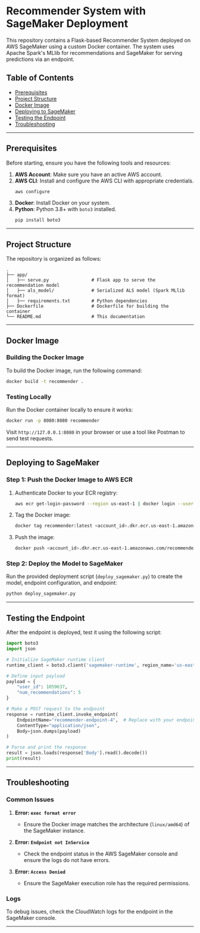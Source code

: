 
# Recommender System with SageMaker Deployment

This repository contains a Flask-based Recommender System deployed on AWS SageMaker using a custom Docker container. The system uses Apache Spark's MLlib for recommendations and SageMaker for serving predictions via an endpoint.

## Table of Contents

- [Prerequisites](#prerequisites)
- [Project Structure](#project-structure)
- [Docker Image](#docker-image)
- [Deploying to SageMaker](#deploying-to-sagemaker)
- [Testing the Endpoint](#testing-the-endpoint)
- [Troubleshooting](#troubleshooting)

---

## Prerequisites

Before starting, ensure you have the following tools and resources:

1. **AWS Account**: Make sure you have an active AWS account.
2. **AWS CLI**: Install and configure the AWS CLI with appropriate credentials.
   ```bash
   aws configure
   ```
3. **Docker**: Install Docker on your system.
4. **Python**: Python 3.8+ with `boto3` installed.
   ```bash
   pip install boto3
   ```

---

## Project Structure

The repository is organized as follows:

```
.
├── app/
│   ├── serve.py                # Flask app to serve the recommendation model
│   ├── als_model/              # Serialized ALS model (Spark MLlib format)
│   ├── requirements.txt        # Python dependencies
├── Dockerfile                  # Dockerfile for building the container
└── README.md                   # This documentation
```

---

## Docker Image

### Building the Docker Image
To build the Docker image, run the following command:

```bash
docker build -t recommender .
```

### Testing Locally
Run the Docker container locally to ensure it works:

```bash
docker run -p 8080:8080 recommender
```

Visit `http://127.0.0.1:8080` in your browser or use a tool like Postman to send test requests.

---

## Deploying to SageMaker

### Step 1: Push the Docker Image to AWS ECR
1. Authenticate Docker to your ECR registry:
   ```bash
   aws ecr get-login-password --region us-east-1 | docker login --username AWS --password-stdin <account_id>.dkr.ecr.us-east-1.amazonaws.com
   ```

2. Tag the Docker image:
   ```bash
   docker tag recommender:latest <account_id>.dkr.ecr.us-east-1.amazonaws.com/recommender:latest
   ```

3. Push the image:
   ```bash
   docker push <account_id>.dkr.ecr.us-east-1.amazonaws.com/recommender:latest
   ```

### Step 2: Deploy the Model to SageMaker
Run the provided deployment script (`deploy_sagemaker.py`) to create the model, endpoint configuration, and endpoint:

```bash
python deploy_sagemaker.py
```

---

## Testing the Endpoint

After the endpoint is deployed, test it using the following script:

```python
import boto3
import json

# Initialize SageMaker runtime client
runtime_client = boto3.client('sagemaker-runtime', region_name='us-east-1')

# Define input payload
payload = {
    "user_id": 1059637,
    "num_recommendations": 5
}

# Make a POST request to the endpoint
response = runtime_client.invoke_endpoint(
    EndpointName="recommender-endpoint-4",  # Replace with your endpoint name
    ContentType="application/json",
    Body=json.dumps(payload)
)

# Parse and print the response
result = json.loads(response['Body'].read().decode())
print(result)
```

---

## Troubleshooting

### Common Issues
1. **Error: `exec format error`**
   - Ensure the Docker image matches the architecture (`linux/amd64`) of the SageMaker instance.

2. **Error: `Endpoint not InService`**
   - Check the endpoint status in the AWS SageMaker console and ensure the logs do not have errors.

3. **Error: `Access Denied`**
   - Ensure the SageMaker execution role has the required permissions.

### Logs
To debug issues, check the CloudWatch logs for the endpoint in the SageMaker console.

---

